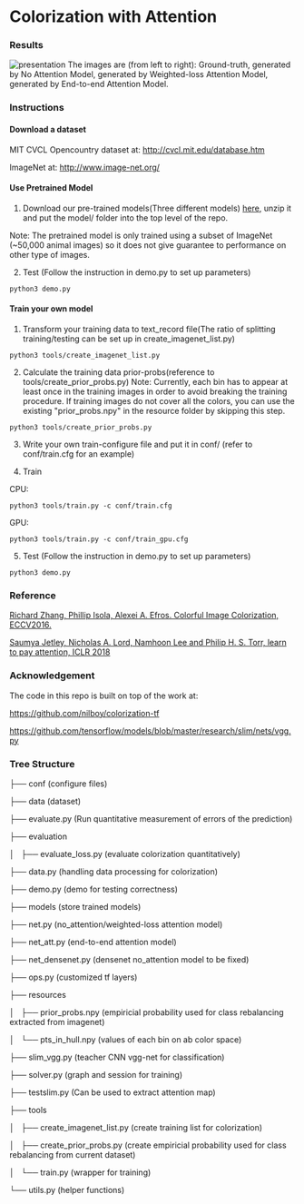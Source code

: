 # Colorization with Attention

### Results
![presentation](https://github.com/w4995-dl-colorization/Colorization-with-Attention/blob/master/images/results.jpg)
The images are (from left to right): Ground-truth, generated by No Attention Model, generated by Weighted-loss Attention Model, generated by End-to-end Attention Model.

### Instructions

#### Download a dataset

MIT CVCL Opencountry dataset at: http://cvcl.mit.edu/database.htm

ImageNet at: http://www.image-net.org/

#### Use Pretrained Model 
1. Download our pre-trained models(Three different models) [here](https://drive.google.com/file/d/1yI0vt6dv_xVKFKWX2-p609sNfPmABrV8/view?usp=sharing), unzip it and put the model/ folder into the top level of the repo.

Note: The pretrained model is only trained using a subset of ImageNet (~50,000 animal images) so it
does not give guarantee to performance on other type of images.

2. Test (Follow the instruction in demo.py to set up parameters)

```
python3 demo.py
```

#### Train your own model

1. Transform your training data to text_record file(The ratio of splitting training/testing can be set up in create_imagenet_list.py)
```
python3 tools/create_imagenet_list.py
```

2. Calculate the training data prior-probs(reference to tools/create_prior_probs.py)
Note: Currently, each bin has to appear at least once in the training images in order to avoid breaking the training procedure. If training images do not cover all the colors, you can use
the existing "prior_probs.npy" in the resource folder by skipping this step.
```
python3 tools/create_prior_probs.py
```

3. Write your own train-configure file and put it in conf/ (refer to conf/train.cfg for an example)

4. Train

CPU:

```
python3 tools/train.py -c conf/train.cfg
```

GPU:
```
python3 tools/train.py -c conf/train_gpu.cfg
```

5. Test (Follow the instruction in demo.py to set up parameters)

```
python3 demo.py
```

### Reference
[Richard Zhang, Phillip Isola, Alexei A. Efros. Colorful Image Colorization, ECCV2016.](https://arxiv.org/abs/1603.08511)

[Saumya Jetley, Nicholas A. Lord, Namhoon Lee and Philip H. S. Torr, learn to pay attention, ICLR 2018](https://arxiv.org/abs/1804.02391)

### Acknowledgement
The code in this repo is built on top of the work at:

https://github.com/nilboy/colorization-tf

https://github.com/tensorflow/models/blob/master/research/slim/nets/vgg.py

### Tree Structure
├── conf            (configure files)

├── data            (dataset)

├── evaluate.py     (Run quantitative measurement of errors of the prediction)

├── evaluation

│   ├── evaluate_loss.py (evaluate colorization quantitatively)

├── data.py         (handling data processing for colorization)

├── demo.py         (demo for testing correctness)

├── models          (store trained models)

├── net.py          (no_attention/weighted-loss attention model)

├── net_att.py      (end-to-end attention model)

├── net_densenet.py (densenet no_attention model to be fixed)

├── ops.py          (customized tf layers)

├── resources       

│   ├── prior_probs.npy (empiricial probability used for class rebalancing extracted from imagenet)

│   └── pts_in_hull.npy (values of each bin on ab color space)

├── slim_vgg.py         (teacher CNN vgg-net for classification)

├── solver.py           (graph and session for training)

├── testslim.py         (Can be used to extract attention map)

├── tools

│   ├── create_imagenet_list.py (create training list for colorization)

│   ├── create_prior_probs.py   (create empiricial probability used for class rebalancing from current dataset)

│   └── train.py                (wrapper for training)

└── utils.py                    (helper functions)

